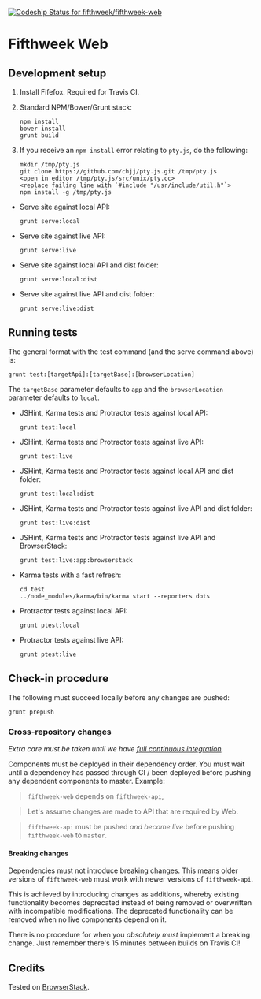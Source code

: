 [ ![Codeship Status for fifthweek/fifthweek-web](https://codeship.com/projects/a0376670-23cb-0133-8fab-3eb60f8459a5/status?branch=master)](https://codeship.com/projects/96544)

# Fifthweek Web

## Development setup

1.  Install Fifefox. Required for Travis CI.

2.  Standard NPM/Bower/Grunt stack:
     
        npm install
        bower install
        grunt build

3.  If you receive an `npm install` error relating to `pty.js`, do the following:

        mkdir /tmp/pty.js
        git clone https://github.com/chjj/pty.js.git /tmp/pty.js
        <open in editor /tmp/pty.js/src/unix/pty.cc>
        <replace failing line with `#include "/usr/include/util.h"`>
        npm install -g /tmp/pty.js

-   Serve site against local API:

        grunt serve:local
       
-   Serve site against live API:

        grunt serve:live
    
-   Serve site against local API and dist folder:

        grunt serve:local:dist
        
-   Serve site against live API and dist folder:

        grunt serve:live:dist

## Running tests

The general format with the test command (and the serve command above) is:

    grunt test:[targetApi]:[targetBase]:[browserLocation]

The `targetBase` parameter defaults to `app` and the `browserLocation` parameter defaults to `local`.

-   JSHint, Karma tests and Protractor tests against local API:

        grunt test:local

-   JSHint, Karma tests and Protractor tests against live API:

        grunt test:live

-   JSHint, Karma tests and Protractor tests against local API and dist folder:

        grunt test:local:dist

-   JSHint, Karma tests and Protractor tests against live API and dist folder:

        grunt test:live:dist

-   JSHint, Karma tests and Protractor tests against live API and BrowserStack:

        grunt test:live:app:browserstack

-   Karma tests with a fast refresh:

        cd test
        ../node_modules/karma/bin/karma start --reporters dots

-   Protractor tests against local API:

        grunt ptest:local

-   Protractor tests against live API:

        grunt ptest:live

## Check-in procedure

The following must succeed locally before any changes are pushed:

    grunt prepush
    
### Cross-repository changes

*Extra care must be taken until we have [full continuous integration][full-ci-issue].*

Components must be deployed in their dependency order. You must wait until a dependency has passed through CI / been 
deployed before pushing any dependent components to master. Example:
 
> `fifthweek-web` depends on `fifthweek-api`, 

> Let's assume changes are made to API that are required by Web.

> `fifthweek-api` must be pushed *and become live* before pushing `fifthweek-web` to `master`.

#### Breaking changes

Dependencies must not introduce breaking changes. This means older versions of `fifthweek-web` must work with newer 
versions of `fifthweek-api`. 

This is achieved by introducing changes as additions, whereby existing functionality becomes deprecated instead of being 
removed or overwritten with incompatible modifications. The deprecated functionality can be removed when no live 
components depend on it.

There is no procedure for when you *absolutely must* implement a breaking change. Just remember there's 15 minutes 
between builds on Travis CI!

## Credits

Tested on [BrowserStack](http://www.browserstack.com).


[full-ci-issue]: https://github.com/fifthweek/fifthweek-web/issues/40 "Issue #40: Full Continuous Integration"
